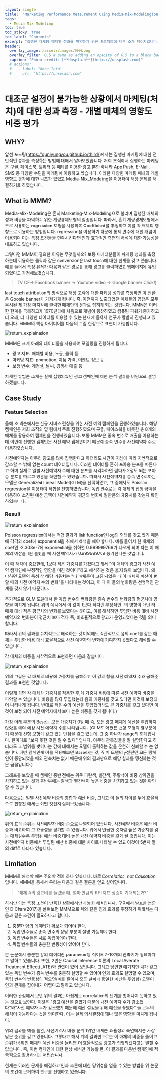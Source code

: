 ```yaml
---
layout: single
title:  "Marketing Performance Measurement Using Media-Mix-Modeling(on-going)"
tags:
  - Media Mix Modeling
toc: true
toc_sticky: true
toc_label: "Contents"
excerpt: "집행한 마케팅 매체별 성과를 파악하기 위한 프로젝트에 대한 소개 페이지입니다. "
header:
  overlay_image: /assets/images/MMM.png
  overlay_filter: 0.5 # same as adding an opacity of 0.5 to a black background
  caption: "Photo credit: [**Unsplash**](https://unsplash.com)"
  # actions:
  #   - label: "More Info"
  #     url: "https://unsplash.com"
---
```


# 대조군 설정이 불가능한 상황에서 마케팅(처치)에 대한 성과 측정 - 개별 매체의 영향도 비중 평가

## WHY?

앞선 포스팅(https://gunlyungyou.github.io/third/)에서는 집행한 마케팅에 대한 전반적인 성과를 측정하는 방법에 대해서 알아보았습니다. 저희 조직에서 집행하는 마케팅은 구글, 페이스북, 트위터 등 매체를 이용한 광고 뿐만 아니라 App Push, E-Mail, SMS 등 다양한 수단을 마케팅에 이용하고 있습니다. 이러한 다양한 마케팅 매체의 개별 영향도 평가에 대한 니즈가 있었고 Media-Mix_Modeling을 이용하여 해당 문제를 해결하기로 하였습니다.

## What is MMM?

Media-Mix-Modeling은 흔히 Marketing-Mix-Modeling으로 불리며 집행된 매체의 성과 비중을 파악하기 위한 계량경제모형의 일종입니다. 따라서, 흔히 계량경제모형에서 주로 사용하는 regression 모형을 사용하여 Coefficient를 추정하고 이를 각 매체의 영향도로 이용하는 방법입니다. regression을 이용하기 때문에 통제 변수에 대한 개념이 이용되며 이는 특정 조건들을 만족시킨다면 인과 효과적인 측면의 해석에 대한 가능성을 내포하고 있습니다.

그렇다면 MMM이 필요한 이유는 무엇일까요? 보통 마케터분들이 마케팅 성과를 측정하는데 이용하는 클릭과 같은 conversion은 last touch에 대한 한계를 갖고 있습니다. 예를 들어서 특정 유저가 다음과 같은 경로를 통해 광고를 클릭하였고 웹페이지에 유입되었다고 가정해보겠습니다.

> TV CF-> Facobook banner -> Youtube video -> Google banner(Click!)

last touch attribution의 방식으로 해당 고객에 대한 마케팅 성과를 측정하면 이 전환은 Google banner가 가져가게 됩니다. 즉, 이전까지 노출되었던 매체들의 영향은 모두 무시된 채 가장 마지막에 클릭한 매체만의 성과로 잡히게 되는 것입니다. MMM은 이러한 한계를 극복하고자 1970년대에 처음으로 개념이 등장하였고 컴퓨팅 파워가 증가하고 더 오래, 더 다양한 데이터를 이용할 수 있는 현재에 들어서 연구가 활발히 진행되고 있습니다. MMM의 핵심 아이디어를 다음의 그림 한장으로 표현이 가능합니다.

![return_explaination](/assets/images/MMM_concept.png)

MMM은 크게 아래의 데이터들을 사용하여 모델링을 진행하게 됩니다.

* 광고 지표: 매체별 비용, 노출, 클릭 등
* 마케팅 지표: promotion, 제품 가격, 이벤트 정보 등
* 보정 변수: 계정설, 날씨, 경쟁사 매출 등

자세한 방법론 소개는 실제 집행되었던 광고 캠페인에 대한 분석 결과를 바탕으로 설명하겠습니다.

## Case Study

### Feature Selection

올해 초 넥슨에서는 신규 서비스 런칭을 위한 사전 예약 캠페인을 진행하였습니다. 해당 캠페인은 저희 조직의 옆 팀에서 주로 진행하였으며 구글, 페이스북을 비롯한 총 8개의 매체를 활용하여 캠페인을 진행하였습니다. 보통 MMM은 종속 변수로 매출을 이용하는데 이번에 진행한 캠페인은 사전 예약 캠페인이기 떄문에 종속 변수를 사전예약자 수로 이용하였습니다.

사전예약자는 아무리 광고를 많이 집행한다고 하더라도 시간이 지남에 따라 자연적으로 감소할 수 밖에 없는 count 데이터입니다. 이러한 데이터를 흔히 포아송 분포를 따른다고 하며 실제로 일별 사전예약자 수에 대한 분포를 시각화하면 람다가 2정도 되는 포아송 분포를 따르고 있음을 확인할 수 있었습니다. 따라서 사전예약자를 종속 변수로하는 모델은 Generalized Linear Model(GLM)을 선택하였고, 그 중에서도 Poisson regression을 이용하여 적합을 진행하였습니다. 독립 변수로는 각 매체의 집행 금액을 이용하여 소진된 예산 금액이 사전예약자 평균의 변화에 얼만큼의 가중치를 갖는지 확인하였습니다.

### Result

![return_explaination](/assets/images/GLM_Result.png)

Poisson regression에서는 적합 결과가 link function인 log의 형태를 갖고 있기 때문에 각각의 coef에 exponential을 취해서 해석을 해야 합니다. 예를 들어서 한 매체의 coef인 -2.303e-7에 exponential을 취하면 0.999999769가 나오게 되며 이는 이 매체의 예산을 1원 늘렸을 때 사전 예약자가 0.999999769 증가한다는 것입니다.

이 때 해석이 중요한데, 1보다 작은 가중치를 가졌다고 해서 "이 매체의 광고가 사전 예약 캠페인에 부정적인 영향을 미친 것이다"라고 해석하는 것은 옳지 않아 보입니다. 왜냐하면 모델의 특성 상 해당 가중치는 "타 매체들이 고정 되었을 때 이 매체의 예산이 변할 때의 사전 예약자 수의 변화"를 나타내는 것이고, 이 때 이 둘의 변화량은 선형적인 관계를 갖지 않기 때문이다. 

추가적으로 GLM 모델에서 한 독립 변수의 변화량은 종속 변수의 변화량의 평균치에 영향을 미치게 됩니다. 위의 예시에서 이 값이 1보다 작다면 부정적인 -의 영향이 아닌 타 매체 대비 적은 평균치의 변화를 보였다는 것이고, 이를 해석하면 투입한 비용 대비 사전 예약자의 변화분이 평균치 보다 적다 즉, 비효율적으로 광고가 운영되었다는 것을 의미합니다.

따라서 위의 결과를 수치적으로 해석하는 것 이외에도 직관적으로 음의 coef를 갖는 매체는 투입한 비용 대비 효율적으로 사전 예약자의 변화에 기여하지 못했다고 해석할 수 있습니다.

각 매체의 비중을 시각적으로 표현하면 다음과 같습니다.

![return_explaination](/assets/images/MMM_attr.png)

위의 그림은 각 매체의 비용에 가중치를 곱해주고 이 값의 합을 사전 예약자 수와 곱해준 결과를 표현한 것입니다.

이렇게 되면 각 매체가 가중치를 적용한 후,이 가중치 비용에 따른 사전 예약자 비중을 파악할 수 있습니다.(비용을 많이 투입했는데 음의 가중치를 갖고 있다면 이것이 보정되어 나타나게 됩니다. 반대로 적은 수의 예산을 투입했더라도 큰 가중치를 갖고 있다면 이것이 보정 되어 사전 예약자에서 보다 높은 비중을 갖게 됩니다.)

가장 아래 부분의 Base는 모든 가중치가 0일 때 즉, 모든 광고 매체에 예산을 투입하지 않았을 때의 예상 사전 예약자 수를 나타냅니다.
(GLM도 어쨌든 선형 모형의 일부분이기 때문에 선형 모형이 갖고 있는 단점을 갖고 있는데, 그 중 하나가 range의 한계입니다. 한마디로 "보지 못한 것은 알 수 없다" 입니다. 아무리 관측값들을 잘 설명한다고 하더라도 그 범위를 벗어나는 값에 대해서는 모델이 출력하는 값을 온전히 신뢰할 수 는 없습니다. 이번 캠페인에 이를 적용해보면 Base라는 것, 즉 이 모델의 y절편인 모든 캠페인이 중단되었을 때의 관측치는 없기 때문에 위의 결과만으로 해당 결과를 맹신하는 것은 금물입니다.)

그래프를 보았을 때 캠페인 중반 전에는 위쪽 파란색, 빨간색, 주황색이 비중 상위권을 차지하고 있는 것과 후반부에는 갈색과 빨간색이 높은 비중을 차지하고 있는 것을 확인할 수 있습니다.

다음으로는 일별 사전예약 비중의 총합과 예산 비중, 그리고 이 둘의 차이를 두어 효율적으로 진행된 매체는 어떤 것인지 살펴보았습니다.

![return_explaination](/assets/images/MMM_attr_table.png)

위의 표의 순위는 사전예약자 비중 순으로 나열되어 있습니다. 사전예약 비중은 예산 비중과 비교하여 그 효율성을 평가할 수 있습니다. 위에서 언급한 것처럼 높은 가중치를 갖는 매체일수록 투입된 예산 비중 대비 높은 사전 예약자 비중을 갖게 될 것입니다. 이는 사전예약자 비중에서 투입된 예산 비중에 대한 차이로 나타낼 수 있고 이것이 5번째 열의 diff로 나타나 있습니다. 

## Limitation

MMM을 해석할 때는 주의할 점이 하나 있습니다. 바로 *Correlation, not Causation*입니다.
MMM을 통해서 우리는 다음과 같은 결론을 얻고 싶어합니다.

> "매체 A의 광고비를 늘렸을 때, 얼마 만큼의 KPI 지표 상승이 기대되는가?"

하지만 이는 특정 조건이 만족한 상황에서만 가능한 해석입니다. 구글에서 발표한 논문인 D Chan(2017)을 살펴보면 MMM으로 위와 같은 인과 효과를 주장하기 위해서는 다음과 같은 조건이 필요하다고 합니다.


1. 충분한 양의 데이터가 확보가 되어야 한다.
2. 독립 변수들로 종속 변수의 상당 부분이 설명 가능해야 한다.
3. 독립 변수들은 서로 독립이어야 한다.
4. 독립 변수들의 충분한 변동성이 있어야 한다.


본 논문에서 충분한 양의 데이터란 parameter당 적어도 7-10개의 관측치가 필요하다고 말하고 있습니다. 또한, 2번은 Causal Inference 이론의 Local Averate Treatment Effect(LATE)와 관련이 있어 보입니다. 그리고 당연한 얘기지만 내가 갖고 있는 독립 변수가 종속 변수를 충분히 설명할 수 있어야 인과 효과도 설명할 수 있으며, 독립 변수의 변동성이 적으면(예를 들어서 모든 날짜에 동일한 예산을 투입함) 모델이 인과 관계를 잡아내기 어렵다고 말하고 있습니다.

이러한 관점에서 보면 위의 결과는 아쉽게도 correlation의 단계를 벗어나지 못하고 있는 것으로 보인다. 이것은 "광고 예산을 줄였기 때문에 사전 예약자 수가 감소했다"와"사전 예약자 수가 감소했기 때문에 예산 절감을 위해 예산을 줄였다" 둘 모두의 해석이 가능하다는 것을 의미한다. 이는 실제 의사결정에 꽤나 많은 영향을 미치게 됩니다.

위의 결과를 예를 들면, 사전예약자 비중 순위 1위인 매체는 효율성의 측면에서는 가장 낮은 순위를 갖고 있습니다. 그렇다고 해서 위의 결과만으로는 이 매체의 비중을 줄이고 순위가 6위인 매체의 예산 비중을 늘리면 더 효율적으로 광고가 집행되겠다고는 말할 수 없습니다. 즉, 이번 캠페인에 대한 현상 해석만 가능할 뿐, 이 결과를 다음번 캠페인에 적극적으로 활용하기는 어렵습니다.

현재는 이러한 문제를 해결하고 인과 추론에 대한 당위성을 얻을 수 있는 방법을 위 논문의 조건에 근거하여 연구를 진행하고 있습니다.






